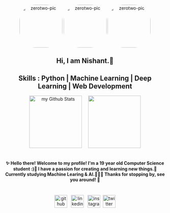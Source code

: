 
<div align="center">

<img align="center" alt="zerotwo-pic" height="135" style="border-radius:50px;" src="https://media.giphy.com/media/coxQHKASG60HrHtvkt/giphy.gif">
<img align="center" alt="zerotwo-pic" height="135" style="border-radius:50px;" src="https://media.giphy.com/media/QdYVeDStxnrvfpmvef/giphy.gif">
<img align="center" alt="zerotwo-pic" height="135" style="border-radius:50px;" src="https://media.giphy.com/media/PvwNfTzHUX9y7ICxiF/giphy.gif">





## Hi, I am Nishant.🙂

## Skills : Python | Machine Learning | Deep Learning | Web Development 
    
<div>

<img align="center" height="165em" src="https://github-readme-stats.vercel.app/api?username=Nishant2116&include_all_commits=true&count_private=true&show_icons=true&title_color=2B5BBD&icon_color=1124BB&text_color=A1A1A1&bg_color=0,000000,130F40" alt="my Github Stats"/> &nbsp; &nbsp;
<img align="center" height="165em" src="https://github-readme-stats.vercel.app/api/top-langs/?username=Nishant2116&layout=compact&langs_count=7&theme=tokyonight&title_color=2B5BBD&icon_color=1124BB&text_color=A1A1A1&bg_color=0,000000,130F40"/>
   
</div>
  
#

  #### ✨ Hello there! Welcome to my profile! I'm a 19 year old Computer Science student :)👾 I have a passion for creating and learning new things.🌠 Currently studying Machine Learing & AI.🧑🏻‍💻 Thanks for stopping by, see you around! 🥀
  
  
  #
 

[<img src='https://github.com/Nishant2116/Nishant2116/blob/c5ffe6604261938017356acac2a78ca372087bef/.github/workflows/1298743_github_git_logo_social_icon.png' alt='github' height='40'>](https://github.com/Nishant2116) &nbsp; [<img src='https://github.com/Nishant2116/Nishant2116/blob/e20eea6b0bb7b1165e8536f6bc6387b7cf7d7e5d/.github/workflows/5296501_linkedin_network_linkedin%20logo_icon.png' alt='linkedin' height='40'>](https://www.linkedin.com/in/nishant-deshmukh-1a3836185/) &nbsp;
[<img src='https://github.com/Nishant2116/Nishant2116/blob/23fd4f57e1c99cee4fd5911d7c143bee40a9111a/.github/workflows/5296765_camera_instagram_instagram%20logo_icon.png' alt='instagram' height='40'>](https://www.instagram.com/_nd_216/)&nbsp;
[<img src='https://github.com/Nishant2116/Nishant2116/blob/4dd52a3e9db54414826a7d5fc3deecabfaaa33e8/.github/workflows/5296514_bird_tweet_twitter_twitter%20logo_icon.png' alt='twitter' height='40'>](https://twitter.com/Nishant_216)
#


